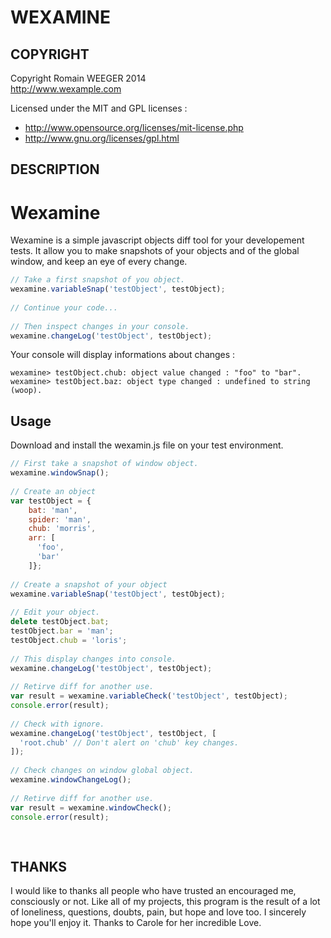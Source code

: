 WEXAMINE
========



COPYRIGHT
---------
Copyright Romain WEEGER 2014  
http://www.wexample.com  
  
Licensed under the MIT and GPL licenses :  
  
 - http://www.opensource.org/licenses/mit-license.php  
 - http://www.gnu.org/licenses/gpl.html

DESCRIPTION
-----------
Wexamine  
========  
  
Wexamine is a simple javascript objects diff tool for your developement tests. It allow you to make snapshots of your objects and of the global window, and keep an eye of every change.  
  
  
```javascript  
// Take a first snapshot of you object.  
wexamine.variableSnap('testObject', testObject);  
  
// Continue your code...  
  
// Then inspect changes in your console.  
wexamine.changeLog('testObject', testObject);  
```  
  
Your console will display informations about changes :  
```  
wexamine> testObject.chub: object value changed : "foo" to "bar".  
wexamine> testObject.baz: object type changed : undefined to string (woop).  
```  
  
Usage  
-----  
  
Download and install the wexamin.js file on your test environment.  
  
```javascript  
// First take a snapshot of window object.  
wexamine.windowSnap();  
  
// Create an object  
var testObject = {  
    bat: 'man',  
    spider: 'man',  
    chub: 'morris',  
    arr: [  
      'foo',  
      'bar'  
    ]};  
  
// Create a snapshot of your object  
wexamine.variableSnap('testObject', testObject);  
  
// Edit your object.  
delete testObject.bat;  
testObject.bar = 'man';  
testObject.chub = 'loris';  
  
// This display changes into console.  
wexamine.changeLog('testObject', testObject);  
  
// Retirve diff for another use.  
var result = wexamine.variableCheck('testObject', testObject);  
console.error(result);  
  
// Check with ignore.  
wexamine.changeLog('testObject', testObject, [  
  'root.chub' // Don't alert on 'chub' key changes.  
]);  
  
// Check changes on window global object.  
wexamine.windowChangeLog();  
  
// Retirve diff for another use.  
var result = wexamine.windowCheck();  
console.error(result);  
  
  
```

THANKS
------
I would like to thanks all people who have trusted an encouraged me, consciously or not. Like all of my projects, this program is the result of a lot of loneliness, questions, doubts, pain, but hope and love too. I sincerely hope you'll enjoy it. Thanks to Carole for her incredible Love.